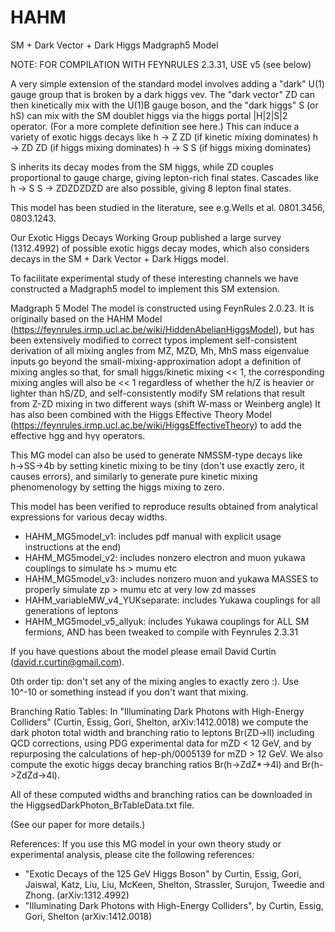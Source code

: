 # HAHM
SM + Dark Vector + Dark Higgs Madgraph5 Model

NOTE: FOR COMPILATION WITH FEYNRULES 2.3.31, USE v5 (see below)


A very simple extension of the standard model involves adding a "dark" U(1) gauge group that is broken by a dark higgs vev. The "dark vector" ZD can then kinetically mix with the U(1)B gauge boson, and the "dark higgs" S (or hS) can mix with the SM doublet higgs via the higgs portal |H|2|S|2 operator. (For a more complete definition see here.) This can induce a variety of exotic higgs decays like
h  → Z ZD (if kinetic mixing dominates)
h → ZD ZD (if higgs mixing dominates)
h → S S     (if higgs mixing dominates)

S inherits its decay modes from the SM higgs, while ZD couples proportional to gauge charge, giving lepton-rich final states. Cascades like h → S S → ZDZDZDZD are also possible, giving 8 lepton final states.

This model has been studied in the literature, see e.g.Wells et al. 0801.3456, 0803.1243.

Our Exotic Higgs Decays Working Group published a large survey (1312.4992) of possible exotic higgs decay modes, which also considers decays in the SM + Dark Vector + Dark Higgs model.

To facilitate experimental study of these interesting channels we have constructed a Madgraph5 model to implement this SM extension.


Madgraph 5 Model
The model is constructed using FeynRules 2.0.23. It is originally based on the HAHM Model (https://feynrules.irmp.ucl.ac.be/wiki/HiddenAbelianHiggsModel), but has been extensively modified to correct typos
implement self-consistent derivation of all mixing angles from MZ, MZD, Mh, MhS mass eigenvalue inputs
go beyond the small-mixing-approximation
adopt a definition of mixing angles so that, for small higgs/kinetic mixing << 1, the corresponding mixing angles will also be << 1 regardless of whether the h/Z is heavier or lighter than hS/ZD, and
self-consistently modify SM relations that result from Z-ZD mixing in two different ways (shift W-mass or Weinberg angle)
It has also been combined with the Higgs Effective Theory Model (https://feynrules.irmp.ucl.ac.be/wiki/HiggsEffectiveTheory) to add the effective hgg and hγγ operators.

This MG model can also be used to generate NMSSM-type decays like h→SS→4b by setting kinetic mixing to be tiny (don't use exactly zero, it causes errors), and similarly to generate pure kinetic mixing phenomenology by setting the higgs mixing to zero.

This model has been verified to reproduce results obtained from analytical expressions for various decay widths.

* HAHM_MG5model_v1: includes pdf manual with explicit usage instructions at the end)
* HAHM_MG5model_v2: includes nonzero electron and muon yukawa couplings to simulate hs > mumu etc
* HAHM_MG5model_v3: includes nonzero muon and yukawa MASSES to properly simulate zp > mumu etc at very low zd masses
* HAHM_variableMW_v4_YUKseparate: includes Yukawa couplings for all generations of leptons
* HAHM_MG5model_v5_allyuk: includes Yukawa couplings for ALL SM fermions, AND has been tweaked to compile with Feynrules 2.3.31 

If you have questions about the model please email David Curtin (david.r.curtin@gmail.com).

0th order tip: don't set any of the mixing angles to exactly zero :). Use 10^-10 or something instead if you don't want that mixing.


Branching Ratio Tables:
In "Illuminating Dark Photons with High-Energy Colliders" (Curtin, Essig, Gori, Shelton, arXiv:1412.0018) we compute the dark photon total width and branching ratio to leptons Br(ZD->ll) including QCD corrections, using PDG experimental data for mZD < 12 GeV, and by repurposing the calculations of hep-ph/0005139 for mZD > 12 GeV. We also compute the exotic higgs decay branching ratios Br(h->ZdZ*->4l) and Br(h->ZdZd->4l).

All of these computed widths and branching ratios can be downloaded in the HiggsedDarkPhoton_BrTableData.txt file.

(See our paper for more details.)


References:
If you use this MG model in your own theory study or experimental analysis, please cite the following references:
* "Exotic Decays of the 125 GeV Higgs Boson" by Curtin, Essig, Gori, Jaiswal, Katz, Liu, Liu, McKeen, Shelton, Strassler, Surujon, Tweedie and Zhong. (arXiv:1312.4992)
* "Illuminating Dark Photons with High-Energy Colliders", by Curtin, Essig, Gori, Shelton (arXiv:1412.0018)
